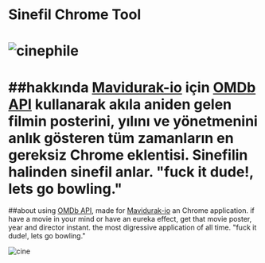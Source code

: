 # Sinefil Chrome Tool

![cinephile](http://oi61.tinypic.com/24aygew.jpg)
===
##hakkında
[Mavidurak-io](http://mavidurak.github.io/) için [OMDb API](http://www.omdbapi.com/) kullanarak akıla aniden gelen filmin 
posterini, yılını ve yönetmenini anlık gösteren tüm zamanların en gereksiz Chrome eklentisi. Sinefilin halinden sinefil anlar.
"fuck it dude!, lets go bowling."
==

##about
using [OMDb API](http://www.omdbapi.com/), made for [Mavidurak-io](http://mavidurak.github.io/) an Chrome application. if have a movie in your mind or have an eureka effect, get that movie poster, year and director instant. the most digressive application of all time.
"fuck it dude!, lets go bowling."

![cine](http://oi60.tinypic.com/2agjme.jpg)
